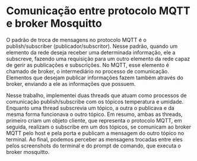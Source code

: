 # Comunicação entre protocolo MQTT e broker Mosquitto

O padrão de troca de mensagens no protocolo MQTT é o publish/subscriber (publicador/subscritor). Nesse padrão, quando um elemento da rede deseja receber uma determinada informação, ele a subscreve, fazendo uma requisição para um outro elemento da rede capaz de gerir as publicações e subscrições. No MQTT, esse elemento é chamado de broker, o intermediário no processo de comunicação. Elementos que desejam publicar informações fazem também através do broker, enviando a ele as informações que possuem. 

Nesse trabalho, implementei duas threads que atuam como processos de comunicação publish/subscribe com os tópicos temperatura e umidade. Enquanto uma thread subscrevia um tópico, a outra o publicava e da mesma forma funcionava o outro tópico. Em resumo, ambas as threads, primeiro criam um objeto cliente, que representa o protocolo MQTT, em seguida, realizam o subscribe em um dos tópicos, se comunicam ao broker MQTT pelo host e pela porta e publicam a mensagem do outro tópico no terminal. Ao final, podemos perceber as mensagens trocadas entre eles pelos screenshots do terminal e do prompt de comando, que executa o broker mosquitto.
